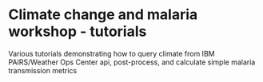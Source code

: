# Climate change and malaria workshop - tutorials
Various tutorials demonstrating how to query climate from IBM PAIRS/Weather Ops Center api, post-process, and calculate simple malaria transmission metrics
